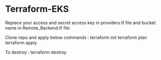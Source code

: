 # Terraform-EKS

Replace your access and secret access key in providers.tf file and bucket name in Remote_Backend.tf file

Clone repo and apply below commands :
terraform init
terraform plan
terraform apply

To destroy :
terraform destroy